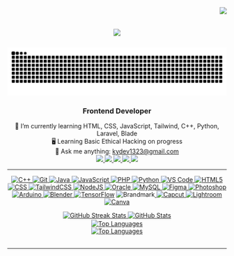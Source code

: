 <img align="right" src="https://visitor-badge.laobi.icu/badge?page_id=MrKyDev.MrKyDev" />

<h1 align="center">
    <img src="https://readme-typing-svg.herokuapp.com/?font=Righteous&size=35&center=true&vCenter=true&width=500&height=70&duration=4000&lines=Hi+There!+👋;+I'm+MrKyDev!" />
</h1>

![snake gif](https://github.com/MrKyDev/MrKyDev/blob/output/github-snake-dark.svg)


<h3 align="center">Frontend Developer</h3>

<div align="center">
  🌱 I’m currently learning HTML, CSS, JavaScript, Tailwind, C++, Python, Laravel, Blade<br>
  🖥️ Learning Basic Ethical Hacking on progress<br>
  💬 Ask me anything: <a href="mailto:kydev1323@gmail.com">kydev1323@gmail.com</a>
</div>

<div align="center"> 
  <a href="mailto:kydev1323@gmail.com">
    <img src="https://static.vecteezy.com/system/resources/thumbnails/016/716/465/small_2x/gmail-icon-free-png.png" target="_blank" width="5%"/>
  </a>
  <a href="https://www.linkedin.com/in/kyle-joshua-noel-alvaro-968061325/" target="_blank">
    <img src="https://cdn-icons-png.flaticon.com/512/174/174857.png" target="_blank" width="5%"/>
  </a>
  <a href="https://github.com/MrKyDev" target="_blank">
     <img src="https://cdn3d.iconscout.com/3d/free/thumb/free-github-8173947-6491025.png" target="_blank" width="5%" />
  </a>
  <a href="https://www.instagram.com/kydev_pcm2600" target="_blank">
     <img src="https://cdn-icons-png.flaticon.com/512/2111/2111463.png" target="_blank" width="5%"/> 
  </a>
  <a href="https://www.facebook.com/PCM2600" target="_blank">
     <img src="https://cdn-icons-png.flaticon.com/512/733/733547.png" target="_blank" width="5%"/> 
  </a>
</div>

<hr/>

<p align="center">
<a href="https://docs.microsoft.com/en-us/cpp/?view=msvc-170" target="_blank" rel="noreferrer">
<img src="https://raw.githubusercontent.com/danielcranney/readme-generator/main/public/icons/skills/cplusplus-colored.svg" width="60" height="60" alt="C++" /></a><a href="https://git-scm.com/" target="_blank" rel="noreferrer">
<img src="https://raw.githubusercontent.com/danielcranney/readme-generator/main/public/icons/skills/git-colored.svg" width="60" height="60" alt="Git" /></a><a href="https://www.oracle.com/java/" target="_blank" rel="noreferrer">
<img src="https://raw.githubusercontent.com/danielcranney/readme-generator/main/public/icons/skills/java-colored.svg" width="60" height="60" alt="Java" /></a><a href="https://developer.mozilla.org/en-US/docs/Web/JavaScript" target="_blank" rel="noreferrer">
<img src="https://raw.githubusercontent.com/danielcranney/readme-generator/main/public/icons/skills/javascript-colored.svg" width="60" height="60" alt="JavaScript" /></a><a href="https://www.php.net/" target="_blank" rel="noreferrer">
<img src="https://raw.githubusercontent.com/danielcranney/readme-generator/main/public/icons/skills/php-colored.svg" width="60" height="60" alt="PHP" /></a><a href="https://www.python.org/" target="_blank" rel="noreferrer">
<img src="https://raw.githubusercontent.com/danielcranney/readme-generator/main/public/icons/skills/python-colored.svg" width="60" height="60" alt="Python" /></a><a href="https://code.visualstudio.com/" target="_blank" rel="noreferrer"> 
<img src="https://raw.githubusercontent.com/danielcranney/readme-generator/main/public/icons/skills/visualstudiocode.svg" width="60" height="60" alt="VS Code" /></a><a href="https://www.sublimetext.com/index2" target="_blank" rel="noreferrer">
<img src="https://raw.githubusercontent.com/danielcranney/readme-generator/main/public/icons/skills/html5-colored.svg" width="60" height="60" alt="HTML5" /></a><a href="https://jquery.com/" target="_blank" rel="noreferrer"> 
<img src="https://quiksite.com/wp-content/uploads/2016/09/css3-square.png" width="85" height="80" alt="CSS" /></a><a href="https://jquery.com/" target="_blank" rel="noreferrer"> 
<img src="https://raw.githubusercontent.com/danielcranney/readme-generator/main/public/icons/skills/tailwindcss-colored.svg" width="60" height="60" alt="TailwindCSS" /></a><a href="https://getbootstrap.com/" target="_blank" rel="noreferrer">
<img src="https://raw.githubusercontent.com/danielcranney/readme-generator/main/public/icons/skills/nodejs-colored.svg" width="60" height="60" alt="NodeJS" /></a><a href="https://www.oracle.com/uk/index.html" target="_blank" rel="noreferrer">
<img src="https://raw.githubusercontent.com/danielcranney/readme-generator/main/public/icons/skills/oracle-colored.svg" width="60" height="60" alt="Oracle" /></a><a href="https://www.mongodb.com/" target="_blank" rel="noreferrer">
<img src="https://raw.githubusercontent.com/danielcranney/readme-generator/main/public/icons/skills/mysql-colored.svg" width="60" height="60" alt="MySQL" /></a><a href="https://firebase.google.com/" target="_blank" rel="noreferrer">
<img src="https://raw.githubusercontent.com/danielcranney/readme-generator/main/public/icons/skills/figma-colored.svg" width="60" height="60" alt="Figma" /></a><a href="https://www.adobe.com/uk/products/premiere.html" target="_blank" rel="noreferrer">
<img src="https://raw.githubusercontent.com/danielcranney/readme-generator/main/public/icons/skills/photoshop-colored.svg" width="60" height="60" alt="Photoshop" /></a><a href="https://wix.com" target="_blank" rel="noreferrer">
<img src="https://raw.githubusercontent.com/danielcranney/readme-generator/main/public/icons/skills/arduino-colored.svg" width="60" height="60" alt="Arduino" /></a><a href="https://www.blender.org/" target="_blank" rel="noreferrer">
<img src="https://raw.githubusercontent.com/danielcranney/readme-generator/main/public/icons/skills/blender-colored.svg" width="60" height="60" alt="Blender" />
</a><a href="https://www.docker.com/" target="_blank" rel="noreferrer">
<img src="https://raw.githubusercontent.com/danielcranney/readme-generator/main/public/icons/skills/tensorflow-colored.svg" width="60" height="60" alt="TensorFlow" /></a>
<img src="https://assets-global.website-files.com/644238b1cf656a0846763003/6486d8b0fa5e67a38ff964d3_brandmark-icon-filled-256.webp" width="60" height="60" alt="Brandmark" /></a><a href="https://getbootstrap.com/" target="_blank" rel="noreferrer">
<img src="https://freelogopng.com/images/all_img/1664284918capcut-icon-png.png" width="60" height="60" alt="Capcut" /></a><a href="https://getbootstrap.com/" target="_blank" rel="noreferrer">
<img src="https://laurashoe.com/wp-content/uploads/2019/01/Lightroom-new-logo.png" width="60" height="60" alt="Lightroom" /></a><a href="https://getbootstrap.com/" target="_blank" rel="noreferrer">
<img src="https://logos-world.net/wp-content/uploads/2020/12/Canva-Logo.png" width="60" height="60" alt="Canva" /></a><a href="https://getbootstrap.com/" target="_blank" rel="noreferrer">
</p>

<div align="center">
  <!-- Streak Stats -->
  <img width="390" src="https://streak-stats.demolab.com/?user=MrKyDev&theme=react&hide_border=true" alt="GitHub Streak Stats"/>

  <!-- GitHub Stats -->
  <img width="390" src="https://github-readme-stats.vercel.app/api?username=MrKyDev&count_private=true&show_icons=true&theme=react&rank_icon=github&border_radius=10" alt="GitHub Stats"/>

  <!-- Top Languages -->
  <br/>
  <img width="390" align="center" src="https://github-readme-stats.vercel.app/api/top-langs/?username=MrKyDev&hide=HTML&langs_count=8&layout=compact&theme=react&border_radius=10&size_weight=0.5&count_weight=0.5&exclude_repo=github-readme-stats" alt="Top Languages"/>
    <br/>
    <!--Top Laguages in Percentages-->
     <img width="390" src="https://github-readme-stats.vercel.app/api/top-langs/?username=MrKyDev&langs_count=10&title_color=0891b2&text_color=ffffff&icon_color=0891b2&bg_color=1c1917&hide_border=true&locale=en&custom_title=Top%20%Languages" alt="Top Languages" /></a>
</div>

<br/>
<hr/>
